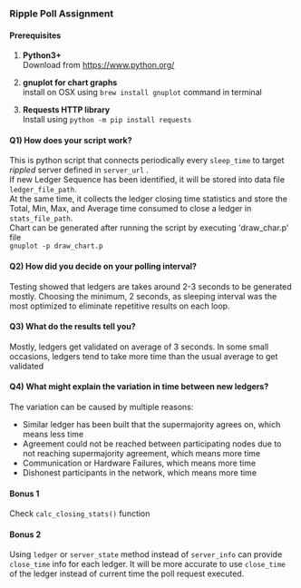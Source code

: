 ### Ripple Poll Assignment

#### Prerequisites
1. **Python3+**<br>
   Download from https://www.python.org/
   
2. **gnuplot for chart graphs**<br>
   install on OSX using `brew install gnuplot` command in terminal
   
3. **Requests HTTP library**<br>
   Install using `python -m pip install requests`

#### Q1) How does your script work?
This is python script that connects periodically every `sleep_time` to target _rippled_ server defined in `server_url` .<br>
If new Ledger Sequence has been identified, it will be stored into data file `ledger_file_path`.<br>
At the same time, it collects the ledger closing time statistics and store the Total, Min, Max, and Average time consumed to close a ledger in `stats_file_path`.<br>
Chart can be generated after running the script by executing 'draw_char.p' file <br>`gnuplot -p draw_chart.p`

#### Q2) How did you decide on your polling interval?
Testing showed that ledgers are takes around 2-3 seconds to be generated mostly.
Choosing the minimum, 2 seconds, as sleeping interval was the most optimized to eliminate repetitive results on each loop.

#### Q3) What do the results tell you?
Mostly, ledgers get validated on average of 3 seconds.
In some small occasions, ledgers tend to take more time than the usual average to get validated

#### Q4) What might explain the variation in time between new ledgers?
The variation can be caused by multiple reasons:
- Similar ledger has been built that the supermajority agrees on, which means less time
- Agreement could not be reached between participating nodes due to not reaching supermajority agreement, which means more time
- Communication or Hardware Failures, which means more time
- Dishonest participants in the network, which means more time

#### Bonus 1
Check `calc_closing_stats()` function

#### Bonus 2
Using `ledger` or `server_state` method instead of `server_info` can provide `close_time` info for each ledger.
It will be more accurate to use `close_time` of the ledger instead of current time the poll request executed.